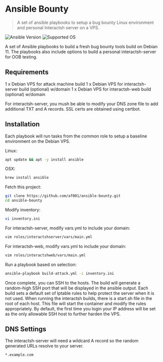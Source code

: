 # Ansible Bounty
> A set of ansible playbooks to setup a bug bounty Linux environment and personal Interactsh server on a VPS.

![Ansible Version][ansible-image]
![Supported OS][debian-version]

A set of Ansible playbooks to build a fresh bug bounty tools build on Debian 11. The playbooks also include options to build a personal interactsh-server for OOB testing. 

## Requirements
1 x Debian VPS for attack machine build
1 x Debian VPS for interactsh-server build (optional) w/domain
1 x Debian VPS for interactsh-web build (optional) w/domain

For interactsh-server, you mush be able to modify your DNS zone file to add additional TXT and A records. SSL certs are obtained using certbot.

## Installation
Each playbook will run tasks from the common role to setup a baseline environment on the Debian VPS. 

Linux:

```sh
apt update && apt -y install ansible
```

OSX:
```sh
brew install ansible
```

Fetch this project:
```sh
git clone https://github.com/af001/ansible-bounty.git
cd ansible-bounty
```

Modify inventory:
```sh
vi inventory.ini
```

For interactsh-server, modify vars.yml to include your domain:
```sh
vim roles/interactshserver/vars/main.yml
```

For interactsh-web, modify vars.yml to include your domain:
```sh
vim roles/interactshweb/vars/main.yml
```

Run a playbook based on selection:
```sh
ansible-playbook build-attack.yml -i inventory.ini
```

Once complete, you can SSH to the hosts. The build will generate a random-high SSH port that will be displayed in the ansible output. Each build sets a default set of Iptable rules to help protect the server when it is not used. When running the interactsh builds, there is a start.sh file in the root of each host. This file will start the container and modify the rules appropriately. By default, the first time you login your IP address will be set as the only allowable SSH host to further harden the VPS. 

## DNS Settings
The interactsh-server will need a wildcard A record so the random generated URLs resolve to your server. 
```
*.example.com
```

<!-- Markdown link & img dfn's -->
[ansible-image]: https://img.shields.io/badge/Ansible-2.13.5-blue
[debian-version]: https://img.shields.io/badge/Debian-11-green

